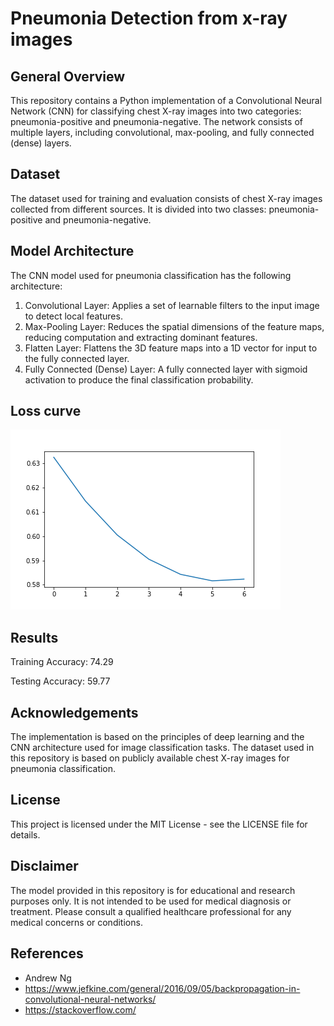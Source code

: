 # Pneumonia Detection from x-ray images


## General Overview
This repository contains a Python implementation of a Convolutional Neural Network (CNN) for classifying chest X-ray images into two categories: pneumonia-positive and pneumonia-negative. The network consists of multiple layers, including convolutional, max-pooling, and fully connected (dense) layers.

## Dataset
The dataset used for training and evaluation consists of chest X-ray images collected from different sources. It is divided into two classes: pneumonia-positive and pneumonia-negative.

## Model Architecture
The CNN model used for pneumonia classification has the following architecture:

1. Convolutional Layer: Applies a set of learnable filters to the input image to detect local features.
2. Max-Pooling Layer: Reduces the spatial dimensions of the feature maps, reducing computation and extracting dominant features.
3. Flatten Layer: Flattens the 3D feature maps into a 1D vector for input to the fully connected layer.
4. Fully Connected (Dense) Layer: A fully connected layer with sigmoid activation to produce the final classification probability.

## Loss curve
![alt text](loss.png)

## Results

Training Accuracy: 74.29

Testing Accuracy: 59.77


## Acknowledgements
The implementation is based on the principles of deep learning and the CNN architecture used for image classification tasks. The dataset used in this repository is based on publicly available chest X-ray images for pneumonia classification.

## License
This project is licensed under the MIT License - see the LICENSE file for details.

## Disclaimer
The model provided in this repository is for educational and research purposes only. It is not intended to be used for medical diagnosis or treatment. Please consult a qualified healthcare professional for any medical concerns or conditions.






## References
- Andrew Ng
- https://www.jefkine.com/general/2016/09/05/backpropagation-in-convolutional-neural-networks/
- https://stackoverflow.com/
